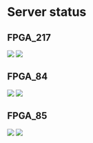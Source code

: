 # Server status
## FPGA_217
![](https://healthchecks.io/badge/87d5d16b-e5db-4242-b6ad-b993ca/hbQcQTYW/217_online.svg) ![](https://healthchecks.io/badge/87d5d16b-e5db-4242-b6ad-b993ca/Ht9owTc8/217_query.svg)
## FPGA_84
![](https://healthchecks.io/badge/87d5d16b-e5db-4242-b6ad-b993ca/oLX2pgMy/84_online.svg) ![](	https://healthchecks.io/badge/87d5d16b-e5db-4242-b6ad-b993ca/1gGBtFdN/84_query.svg)
## FPGA_85
![](https://healthchecks.io/badge/87d5d16b-e5db-4242-b6ad-b993ca/4e_Pq0vN/85_online.svg) ![](	https://healthchecks.io/badge/87d5d16b-e5db-4242-b6ad-b993ca/wJPTe9qa/85_query.svg)
